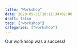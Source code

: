 ```yaml
---
title: "Workshop"
date: 2020-05-31T18:11:34+02:00
draft: false
tags: ["workshop"]
categories: ["workshop"]
---
```


Our workhsop was a success!